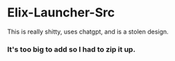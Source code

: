 # Elix-Launcher-Src
This is really shitty, uses chatgpt, and is a stolen design. 
### It's too big to add so I had to zip it up.
